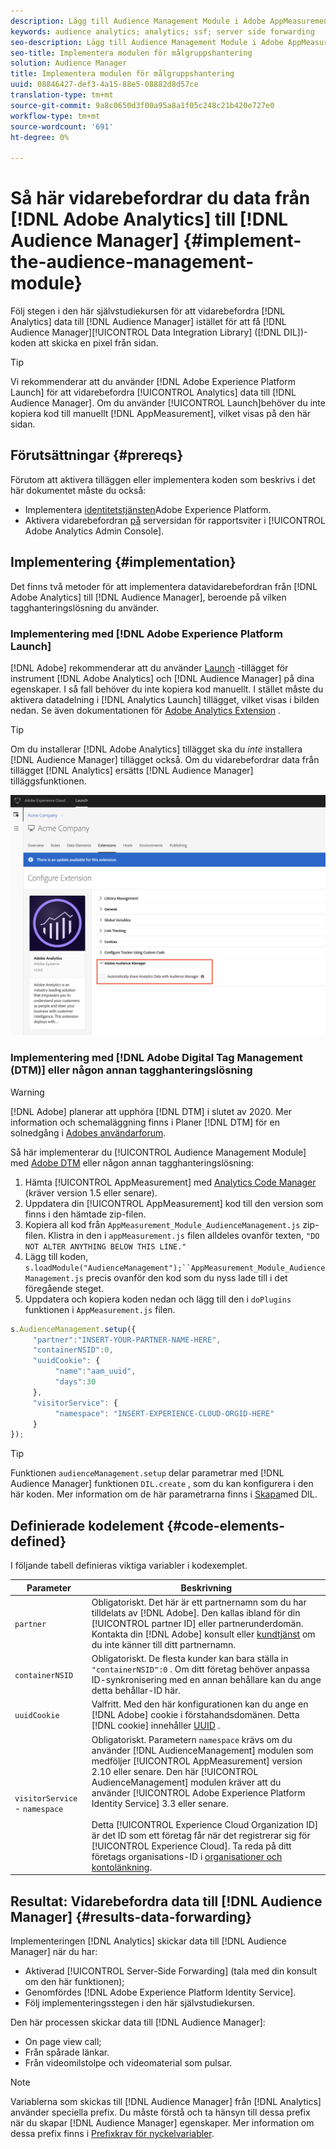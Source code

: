 ```yaml
---
description: Lägg till Audience Management Module i Adobe AppMeasurement för att vidarebefordra Analytics-data till Audience Manager i stället för att få Audience Manager Data Integration Library-koden (DIL) att skicka en pixel från sidan.
keywords: audience analytics; analytics; ssf; server side forwarding
seo-description: Lägg till Audience Management Module i Adobe AppMeasurement för att vidarebefordra Analytics-data till Audience Manager i stället för att få Audience Manager Data Integration Library-koden (DIL) att skicka en pixel från sidan.
seo-title: Implementera modulen för målgruppshantering
solution: Audience Manager
title: Implementera modulen för målgruppshantering
uuid: 08846427-def3-4a15-88e5-08882d8d57ce
translation-type: tm+mt
source-git-commit: 9a8c0650d3f00a95a8a1f05c248c21b420e727e0
workflow-type: tm+mt
source-wordcount: '691'
ht-degree: 0%

---
```



# Så här vidarebefordrar du data från [!DNL Adobe Analytics] till [!DNL Audience Manager] {#implement-the-audience-management-module}

Följ stegen i den här självstudiekursen för att vidarebefordra [!DNL Analytics] data till [!DNL Audience Manager] istället för att få [!DNL Audience Manager][!UICONTROL Data Integration Library] ([!DNL DIL])-koden att skicka en pixel från sidan.

>[!TIP]
>
>Vi rekommenderar att du använder [!DNL Adobe Experience Platform Launch] för att vidarebefordra [!UICONTROL Analytics] data till [!DNL Audience Manager]. Om du använder [!UICONTROL Launch]behöver du inte kopiera kod till manuellt [!DNL AppMeasurement], vilket visas på den här sidan.

## Förutsättningar {#prereqs}

Förutom att aktivera tilläggen eller implementera koden som beskrivs i det här dokumentet måste du också:

* Implementera [identitetstjänsten](https://docs.adobe.com/content/help/en/id-service/using/home.html)Adobe Experience Platform.
* Aktivera vidarebefordran [på](https://docs.adobe.com/help/en/analytics/admin/admin-tools/server-side-forwarding/ssf.html) serversidan för rapportsviter i [!UICONTROL Adobe Analytics Admin Console].

## Implementering {#implementation}

Det finns två metoder för att implementera datavidarebefordran från [!DNL Adobe Analytics] till [!DNL Audience Manager], beroende på vilken tagghanteringslösning du använder.

### Implementering med [!DNL Adobe Experience Platform Launch]

[!DNL Adobe] rekommenderar att du använder [Launch](https://docs.adobe.com/content/help/en/launch/using/overview.html) -tillägget för instrument [!DNL Adobe Analytics] och [!DNL Audience Manager] på dina egenskaper. I så fall behöver du inte kopiera kod manuellt. I stället måste du aktivera datadelning i [!DNL Analytics Launch] tillägget, vilket visas i bilden nedan. Se även dokumentationen för [Adobe Analytics Extension](https://docs.adobe.com/content/help/en/launch/using/extensions-ref/adobe-extension/analytics-extension/overview.html#adobe-audience-manager) .

>[!TIP]
>
>Om du installerar [!DNL Adobe Analytics] tillägget ska du *inte* installera [!DNL Audience Manager] tillägget också. Om du vidarebefordrar data från tillägget [!DNL Analytics] ersätts [!DNL Audience Manager] tilläggsfunktionen.

![Möjliggör delning av data från Adobe Analytics-tillägget till Audience Manager](/help/using/integration/assets/analytics-to-aam.png)

### Implementering med [!DNL Adobe Digital Tag Management (DTM)] eller någon annan tagghanteringslösning

>[!WARNING]
>
>[!DNL Adobe] planerar att upphöra [!DNL DTM] i slutet av 2020. Mer information och schemaläggning finns i Planer [!DNL DTM] för en solnedgång i [Adobes användarforum](https://forums.adobe.com/community/experience-cloud/platform/launch/blog/2018/10/05/dtm-plans-for-a-sunset).

Så här implementerar du [!UICONTROL Audience Management Module] med [Adobe DTM](https://docs.adobe.com/content/help/en/dtm/using/dtm-home.html) eller någon annan tagghanteringslösning:

1. Hämta [!UICONTROL AppMeasurement] med [Analytics Code Manager](https://docs.adobe.com/content/help/en/analytics/admin/admin-tools/code-manager-admin.html) (kräver version 1.5 eller senare).
1. Uppdatera din [!UICONTROL AppMeasurement] kod till den version som finns i den hämtade zip-filen.
1. Kopiera all kod från `AppMeasurement_Module_AudienceManagement.js` zip-filen. Klistra in den i `appMeasurement.js` filen alldeles ovanför texten, `"DO NOT ALTER ANYTHING BELOW THIS LINE."`
1. Lägg till koden, `s.loadModule("AudienceManagement");``AppMeasurement_Module_AudienceManagement.js` precis ovanför den kod som du nyss lade till i det föregående steget.
1. Uppdatera och kopiera koden nedan och lägg till den i `doPlugins` funktionen i `AppMeasurement.js` filen.

```js
s.AudienceManagement.setup({ 
     "partner":"INSERT-YOUR-PARTNER-NAME-HERE", 
     "containerNSID":0, 
     "uuidCookie": { 
          "name":"aam_uuid", 
          "days":30
     },
     "visitorService": {
          "namespace": "INSERT-EXPERIENCE-CLOUD-ORGID-HERE" 
     } 
});
```

>[!TIP]
>
>Funktionen `audienceManagement.setup` delar parametrar med [!DNL Audience Manager] funktionen `DIL.create` , som du kan konfigurera i den här koden. Mer information om de här parametrarna finns i [Skapa](../../dil/dil-class-overview/dil-create.md#dil-create)med DIL.

## Definierade kodelement {#code-elements-defined}

I följande tabell definieras viktiga variabler i kodexemplet.

| Parameter | Beskrivning |
|--- |--- |
| `partner` | Obligatoriskt. Det här är ett partnernamn som du har tilldelats av [!DNL Adobe]. Den kallas ibland för din [!UICONTROL partner ID] eller partnerunderdomän.  Kontakta din [!DNL Adobe] konsult eller [kundtjänst](https://helpx.adobe.com/marketing-cloud/contact-support.html) om du inte känner till ditt partnernamn. |
| `containerNSID` | Obligatoriskt. De flesta kunder kan bara ställa in `"containerNSID":0` . Om ditt företag behöver anpassa ID-synkronisering med en annan behållare kan du ange detta behållar-ID här. |
| `uuidCookie` | Valfritt. Med den här konfigurationen kan du ange en [!DNL Adobe] cookie i förstahandsdomänen. Detta [!DNL cookie] innehåller [UUID](../../reference/ids-in-aam.md) . |
| `visitorService` - `namespace` | Obligatoriskt. Parametern `namespace` krävs om du använder [!DNL AudienceManagement] modulen som medföljer [!UICONTROL AppMeasurement] version 2.10 eller senare. Den här [!UICONTROL AudienceManagement] modulen kräver att du använder [!UICONTROL Adobe Experience Platform Identity Service] 3.3 eller senare. <br><br>Detta [!UICONTROL Experience Cloud Organization ID] är det ID som ett företag får när det registrerar sig för [!UICONTROL Experience Cloud]. Ta reda på ditt företags organisations-ID i [organisationer och kontolänkning](https://docs.adobe.com/content/help/en/core-services/interface/manage-users-and-products/organizations.html). |

## Resultat: Vidarebefordra data till [!DNL Audience Manager] {#results-data-forwarding}

Implementeringen [!DNL Analytics] skickar data till [!DNL Audience Manager] när du har:

* Aktiverad [!UICONTROL Server-Side Forwarding] (tala med din konsult om den här funktionen);
* Genomfördes [!DNL Adobe Experience Platform Identity Service].
* Följ implementeringsstegen i den här självstudiekursen.

Den här processen skickar data till [!DNL Audience Manager]:

* On page view call;
* Från spårade länkar.
* Från videomilstolpe och videomaterial som pulsar.

>[!NOTE]
>
>Variablerna som skickas till [!DNL Audience Manager] från [!DNL Analytics] använder speciella prefix. Du måste förstå och ta hänsyn till dessa prefix när du skapar [!DNL Audience Manager] egenskaper. Mer information om dessa prefix finns i [Prefixkrav för nyckelvariabler](../../features/traits/trait-variable-prefixes.md).
